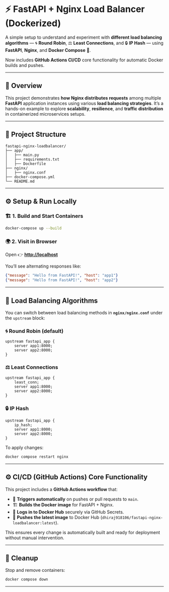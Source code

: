 
# ⚡ FastAPI + Nginx Load Balancer (Dockerized)

A simple setup to understand and experiment with **different load balancing algorithms** — 🌀 **Round Robin**, ⚖️ **Least Connections**, and 🔒 **IP Hash** — using **FastAPI**, **Nginx**, and **Docker Compose** 🐳.

Now includes **GitHub Actions CI/CD** core functionality for automatic Docker builds and pushes.

---

## 🧠 Overview

This project demonstrates **how Nginx distributes requests** among multiple **FastAPI** application instances using various **load balancing strategies**.
It’s a hands-on example to explore **scalability**, **resilience**, and **traffic distribution** in containerized microservices setups.

---

## 📁 Project Structure

```
fastapi-nginx-loadbalancer/
├── app/
│   ├── main.py
│   ├── requirements.txt
│   ├── Dockerfile
├── nginx/
│   ├── nginx.conf
├── docker-compose.yml
└── README.md
```

---

## ⚙️ Setup & Run Locally

### 🏗️ 1. Build and Start Containers

```bash
docker-compose up --build
```

### 🌍 2. Visit in Browser

Open 👉 **[http://localhost](http://localhost)**

You’ll see alternating responses like:

```json
{"message": "Hello from FastAPI!", "host": "app1"}
{"message": "Hello from FastAPI!", "host": "app2"}
```

---

## 🔁 Load Balancing Algorithms

You can switch between load balancing methods in **`nginx/nginx.conf`** under the `upstream` block:

### 🌀 Round Robin (default)

```nginx
upstream fastapi_app {
    server app1:8000;
    server app2:8000;
}
```

### ⚖️ Least Connections

```nginx
upstream fastapi_app {
    least_conn;
    server app1:8000;
    server app2:8000;
}
```

### 🔒 IP Hash

```nginx
upstream fastapi_app {
    ip_hash;
    server app1:8000;
    server app2:8000;
}
```

To apply changes:

```bash
docker compose restart nginx
```

---

## ⚙️ CI/CD (GitHub Actions) Core Functionality

This project includes a **GitHub Actions workflow** that:

* 🔄 **Triggers automatically** on pushes or pull requests to `main`.
* 🏗️ **Builds the Docker image** for FastAPI + Nginx.
* 🔑 **Logs in to Docker Hub** securely via GitHub Secrets.
* 🚀 **Pushes the latest image** to Docker Hub (`dhiraj918106/fastapi-nginx-loadbalancer:latest`).

This ensures every change is automatically built and ready for deployment without manual intervention.

---

## 🧹 Cleanup

Stop and remove containers:

```bash
docker compose down
```

---


